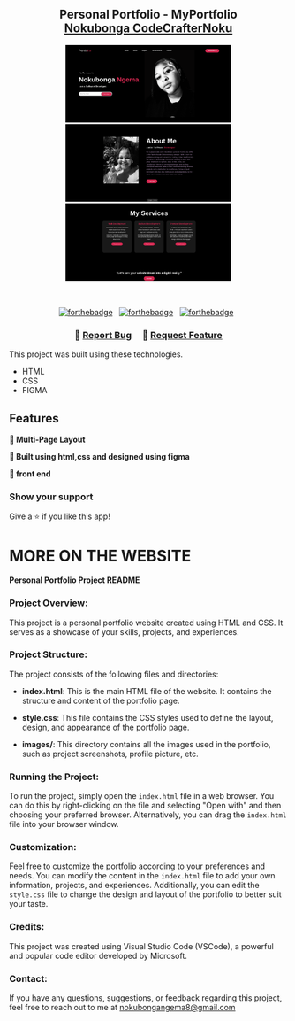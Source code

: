
<h2 align="center">
  Personal Portfolio - MyPortfolio<br/>
  <a href="https://.app/" target="_blank">Nokubonga CodeCrafterNoku</a>
</h2>
<div align="center">
 <p align="center">
<img src="assets/portfolio.png" alt="Image 2" width="300"/>
<img src="assets/portfolio1.png" alt="Image 2" width="300"/>
<img src="assets/portfolio2.png" alt="Image 2" width="300"/>
</p>
</div>

<br/>

<center>

[![forthebadge](https://forthebadge.com/images/badges/built-with-love.svg)](https://forthebadge.com) &nbsp;
[![forthebadge](https://forthebadge.com/images/badges/made-with-javascript.svg)](https://forthebadge.com) &nbsp;
[![forthebadge](https://forthebadge.com/images/badges/made-with-css.svg)](https://forthebadge.com) &nbsp;



</center>

<h3 align="center">
    🔹
    <a href="https://github.com/CodeCrafterNoku/CODSOFT-PORTFOLIO/issues">Report Bug</a> &nbsp; &nbsp;
    🔹
    <a href="https://github.com/CodeCrafterNoku/CODSOFT-PORTFOLIO/issues">Request Feature</a>
</h3>


This project was built using these technologies.

- HTML
- CSS
- FIGMA


## Features

**📖 Multi-Page Layout**

**🎨 Built using html,css and designed using figma**

**📱 front end**



### Show your support

Give a ⭐ if you like this app!

# MORE ON THE WEBSITE


**Personal Portfolio Project README**

### Project Overview:

This project is a personal portfolio website created using HTML and CSS. It serves as a showcase of your skills, projects, and experiences.

### Project Structure:

The project consists of the following files and directories:

- **index.html**: This is the main HTML file of the website. It contains the structure and content of the portfolio page.
  
- **style.css**: This file contains the CSS styles used to define the layout, design, and appearance of the portfolio page.

- **images/**: This directory contains all the images used in the portfolio, such as project screenshots, profile picture, etc.

### Running the Project:

To run the project, simply open the `index.html` file in a web browser. You can do this by right-clicking on the file and selecting "Open with" and then choosing your preferred browser. Alternatively, you can drag the `index.html` file into your browser window.

### Customization:

Feel free to customize the portfolio according to your preferences and needs. You can modify the content in the `index.html` file to add your own information, projects, and experiences. Additionally, you can edit the `style.css` file to change the design and layout of the portfolio to better suit your taste.

### Credits:

This project was created using Visual Studio Code (VSCode), a powerful and popular code editor developed by Microsoft. 

### Contact:

If you have any questions, suggestions, or feedback regarding this project, feel free to reach out to me at nokubongangema8@gmail.com




